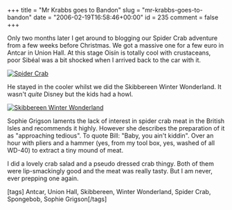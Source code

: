 +++
title = "Mr Krabbs goes to Bandon"
slug = "mr-krabbs-goes-to-bandon"
date = "2006-02-19T16:58:46+00:00"
id = 235
comment = false
+++

Only two months later I get around to blogging our Spider Crab adventure from a few weeks before Christmas. We got a massive one for a few euro in Antcar in Union Hall. At this stage Oisín is totally cool with crustaceans, poor Sibéal was a bit shocked when I arrived back to the car with it.

[![Spider Crab](/images/flickr/2024_download/101658820_42e542ac2a_c.jpg)](http://www.flickr.com/photos/bandon1/101658820/ "Photo Sharing")

He stayed in the cooler whilst we did the Skibbereen Winter Wonderland. It wasn't _quite_ Disney but the kids had a howl.

[![Skibbereen Winter Wonderland](/images/flickr/2024_download/101658887_6fe75ac3c7_c.jpg)](http://www.flickr.com/photos/bandon1/101658887/ "Photo Sharing")

Sophie Grigson laments the lack of interest in spider crab meat in the British Isles and recommends it highly. However she describes the preparation of it as "approaching tedious". To quote Bill: "Baby, you ain't kiddin". Over an hour with pliers and a hammer (yes, from my tool box, yes, washed of all WD-40) to extract a tiny mound of meat.

I did a lovely crab salad and a pseudo dressed crab thingy. Both of them were lip-smackingly good and the meat was really tasty. But I am never, ever prepping one again.

[tags] Antcar, Union Hall, Skibbereen, Winter Wonderland, Spider Crab, Spongebob, Sophie Grigson[/tags]
